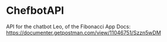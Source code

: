 # ChefbotAPI
API for the chatbot Leo, of the Fibonacci App
Docs: https://documenter.getpostman.com/view/11046751/Szzn5wDM
